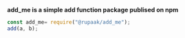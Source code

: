 **add_me is a simple add function package publised on npm**

```javascript
const add_me= require("@rupaak/add_me");
add(a, b);
```